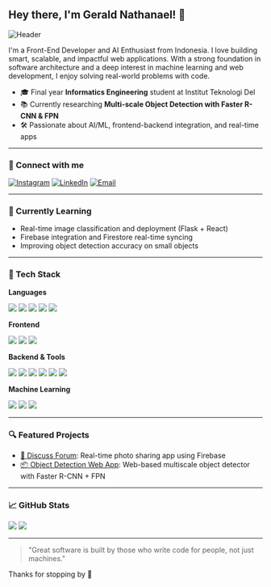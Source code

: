 ## Hey there, I'm Gerald Nathanael! 👋
![Header](https://github.com/geraldnael/geraldnael/blob/main/assets/header.png)

I'm a Front-End Developer and AI Enthusiast from Indonesia. I love building smart, scalable, and impactful web applications. With a strong foundation in software architecture and a deep interest in machine learning and web development, I enjoy solving real-world problems with code.

- 🎓 Final year **Informatics Engineering** student at Institut Teknologi Del
- 📚 Currently researching **Multi-scale Object Detection with Faster R-CNN & FPN**
- 🛠 Passionate about AI/ML, frontend-backend integration, and real-time apps

---

### 🔗 Connect with me
[![Instagram](https://img.shields.io/badge/Instagram-%23E4405F.svg?style=for-the-badge&logo=Instagram&logoColor=white)](https://instagram.com/geraldnael)
[![LinkedIn](https://img.shields.io/badge/LinkedIn-%230077B5.svg?style=for-the-badge&logo=linkedin&logoColor=white)](https://linkedin.com/in/geraldnathanael)
[![Email](https://img.shields.io/badge/Email-D14836?style=for-the-badge&logo=gmail&logoColor=white)](mailto:geraldnael@gmail.com)

---

### 🧠 Currently Learning
- Real-time image classification and deployment (Flask + React)
- Firebase integration and Firestore real-time syncing
- Improving object detection accuracy on small objects

---

### 🧰 Tech Stack

**Languages**
<p>
<img src="https://img.shields.io/badge/Python-3670A0?style=for-the-badge&logo=python&logoColor=ffdd54" />
<img src="https://img.shields.io/badge/JavaScript-F7DF1E?style=for-the-badge&logo=javascript&logoColor=black" />
<img src="https://img.shields.io/badge/Dart-0175C2?style=for-the-badge&logo=dart&logoColor=white" />
<img src="https://img.shields.io/badge/HTML5-E34F26?style=for-the-badge&logo=html5&logoColor=white" />
<img src="https://img.shields.io/badge/CSS3-1572B6?style=for-the-badge&logo=css3&logoColor=white" />
</p>

**Frontend**
<p>
<img src="https://img.shields.io/badge/React-20232A?style=for-the-badge&logo=react&logoColor=61DAFB" />
<img src="https://img.shields.io/badge/TailwindCSS-38B2AC?style=for-the-badge&logo=tailwind-css&logoColor=white" />
<img src="https://img.shields.io/badge/Flutter-02569B?style=for-the-badge&logo=flutter&logoColor=white" />
</p>

**Backend & Tools**
<p>
<img src="https://img.shields.io/badge/Flask-000000?style=for-the-badge&logo=flask&logoColor=white" />
<img src="https://img.shields.io/badge/Node.js-339933?style=for-the-badge&logo=nodedotjs&logoColor=white" />
<img src="https://img.shields.io/badge/Firebase-FFCA28?style=for-the-badge&logo=firebase&logoColor=black" />
<img src="https://img.shields.io/badge/MySQL-4479A1?style=for-the-badge&logo=mysql&logoColor=white" />
<img src="https://img.shields.io/badge/GitHub-181717?style=for-the-badge&logo=github&logoColor=white" />
<img src="https://img.shields.io/badge/Postman-FF6C37?style=for-the-badge&logo=postman&logoColor=white" />
</p>

**Machine Learning**
<p>
<img src="https://img.shields.io/badge/TensorFlow-FF6F00?style=for-the-badge&logo=tensorflow&logoColor=white" />
<img src="https://img.shields.io/badge/OpenCV-5C3EE8?style=for-the-badge&logo=opencv&logoColor=white" />
<img src="https://img.shields.io/badge/NumPy-013243?style=for-the-badge&logo=numpy&logoColor=white" />
</p>

---

### 🔍 Featured Projects
- [📸 Discuss Forum](https://discuss-forum-nu.vercel.app): Real-time photo sharing app using Firebase
- [📦 Object Detection Web App](#): Web-based multiscale object detector with Faster R-CNN + FPN

---

### 📈 GitHub Stats
![](https://github-readme-stats.vercel.app/api?username=geraldnael&theme=radical&show_icons=true)
![](https://streak-stats.demolab.com?user=geraldnael&theme=radical)

---

> "Great software is built by those who write code for people, not just machines."

Thanks for stopping by 👋
